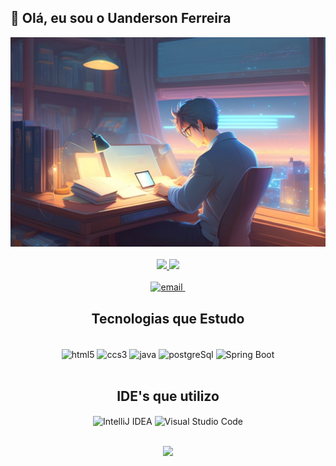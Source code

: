 ## 👋 Olá, eu sou o Uanderson Ferreira

<img src=".github/img/a nerdy men is programming at a computer in a room(2).jpg">

<div align="center">

<div align="center"><br/>
  <a href="https://github.com/UandersonFerreira/">
  <img height="160em" src="https://github-readme-stats-sigma-five.vercel.app/api?username=UandersonFerreira&show_icons=true&theme=dracula"/>
      
  <img height="160em" src="https://github-readme-stats-sigma-five.vercel.app/api/top-langs/?username=UandersonFerreira&layout=compact&langs_count=7&theme=dracula"/>
</div>

<div><br/>
  <a href="https://mail.google.com" target="_blank" rel="noopener noreferrer">
      <img alt="email" src="https://img.shields.io/badge/Gmail-D14836?style=for-the-badge&logo=gmail&logoColor=white">
 </a>

 <a href="https://www.linkedin.com/in/uandersonferreira/" target="_blank" rel="noopener noreferrer">
      <img alt="" src="https://img.shields.io/badge/LinkedIn-0077B5?style=for-the-badge&logo=linkedin&logoColor=white">
 </a>
  
</div>
  
## Tecnologias que Estudo

<div style="display: inline_block"><br/>
    <img align="center" alt="html5" src="https://img.shields.io/badge/HTML5-E34F26?style=for-the-badge&logo=html5&logoColor=white" >
    <img align="center" alt="ccs3" src="https://img.shields.io/badge/CSS3-1572B6?style=for-the-badge&logo=css3&logoColor=white" >
    <img align="center" alt="java" src="https://img.shields.io/badge/Java-ED8B00?style=for-the-badge&logo=java&logoColor=white" >
    <img align="center" alt="postgreSql" src="https://img.shields.io/badge/PostgreSQL-316192?style=for-the-badge&logo=postgresql&logoColor=white" >
<!--    <img align="center" alt="sqlServer" src="https://img.shields.io/badge/Microsoft_SQL_Server-CC2927?style=for-the-badge&logo=microsoft-sql-server&logoColor=white" > -->
 <img align="center" src="https://img.shields.io/badge/Spring-6DB33F?style=for-the-badge&logo=spring&logoColor=white" alt="Spring Boot">   
              
</div><br/>
 
## IDE's que utilizo
  
<div style="display: inline_block" align="center">
  <img align="center" alt="IntelliJ IDEA" src="https://img.shields.io/badge/IntelliJ_IDEA-000000.svg?style=for-the-badge&logo=intellij-idea&logoColor=white" >
 
 <img align="center" alt="Visual Studio Code" src="https://img.shields.io/badge/Visual_Studio_Code-0078D4?style=for-the-badge&logo=visual%20studio%20code&logoColor=white" >
 
</div> <br/>
 
 ![](https://visitor-badge.glitch.me/badge?page_id=UandersonFerreira)
 
 </div>

